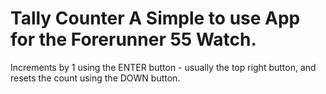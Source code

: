 # Tally Counter A Simple to use App for the Forerunner 55 Watch.
Increments by 1 using the ENTER button - usually the top right button, and resets the count using the DOWN button.
